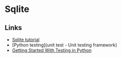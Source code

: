 # Sqlite

## Links

- [Sqlite
tutorial](https://docs.python.org/3/library/sqlite3.html#sqlite3-tutorial)
- [Python testing](unit test - Unit testing framework)
- [Getting Started With Testing in
  Python](https://realpython.com/python-testing/)
